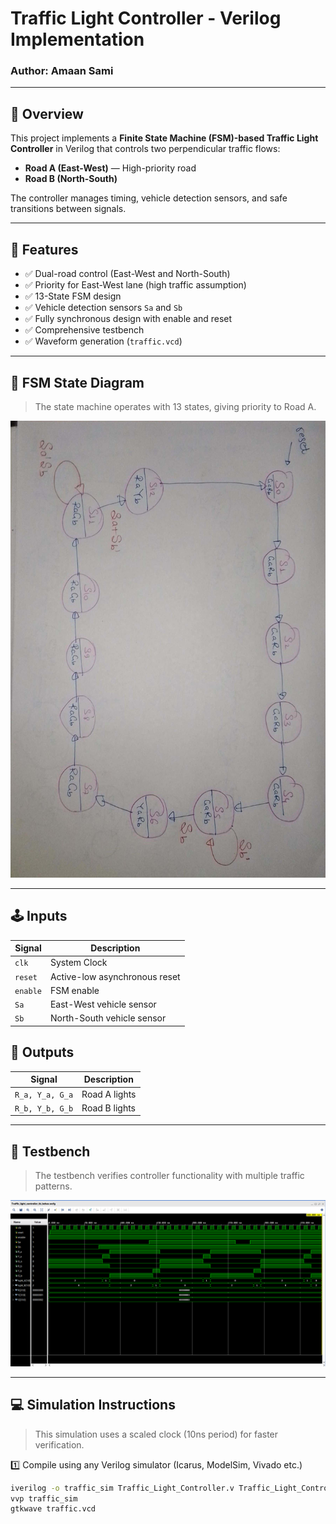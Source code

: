 # Traffic Light Controller - Verilog Implementation

### Author: Amaan Sami

---

## 🚦 Overview

This project implements a **Finite State Machine (FSM)-based Traffic Light Controller** in Verilog that controls two perpendicular traffic flows:

- **Road A (East-West)** — High-priority road  
- **Road B (North-South)**

The controller manages timing, vehicle detection sensors, and safe transitions between signals.

---

## 🎯 Features

- ✅ Dual-road control (East-West and North-South)
- ✅ Priority for East-West lane (high traffic assumption)
- ✅ 13-State FSM design
- ✅ Vehicle detection sensors `Sa` and `Sb`
- ✅ Fully synchronous design with enable and reset
- ✅ Comprehensive testbench
- ✅ Waveform generation (`traffic.vcd`)

---

## 🧮 FSM State Diagram

> The state machine operates with 13 states, giving priority to Road A.

![State Diagram](state_diagram.jpg)

---

## 🕹 Inputs

| Signal | Description |
|--------|-------------|
| `clk`  | System Clock |
| `reset` | Active-low asynchronous reset |
| `enable` | FSM enable |
| `Sa` | East-West vehicle sensor |
| `Sb` | North-South vehicle sensor |

## 🚦 Outputs

| Signal | Description |
|--------|-------------|
| `R_a, Y_a, G_a` | Road A lights |
| `R_b, Y_b, G_b` | Road B lights |

---

## 🧪 Testbench

> The testbench verifies controller functionality with multiple traffic patterns.

![Testbench Simulation](test_bench_pic.png)

---

## 💻 Simulation Instructions

> This simulation uses a scaled clock (10ns period) for faster verification.

1️⃣ Compile using any Verilog simulator (Icarus, ModelSim, Vivado etc.)

```bash
iverilog -o traffic_sim Traffic_Light_Controller.v Traffic_Light_Controller_tb.v
vvp traffic_sim
gtkwave traffic.vcd
